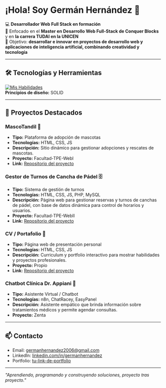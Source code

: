 # ¡Hola! Soy Germán Hernández 👋

💻 **Desarrollador Web Full Stack en formación**  
🚀 Enfocado en el **Master en Desarrollo Web Full-Stack de Conquer Blocks** y en **la carrera TUDAI en la UNICEN**  
🎯 Objetivo: **desarrollar e innovar en proyectos de desarrollo web y aplicaciones de inteligencia artificial, combinando creatividad y tecnología**

---

## 🛠️ Tecnologías y Herramientas
[![Mis Habilidades](https://skillicons.dev/icons?i=html,css,linux,python,git,github,js,ts,react)](https://skillicons.dev)  
**Principios de diseño:** SOLID

---

## 🌟 Proyectos Destacados

### MascoTandil 🐾
- **Tipo:** Plataforma de adopción de mascotas  
- **Tecnologías:** HTML, CSS, JS  
- **Descripción:** Sitio dinámico para gestionar adopciones y rescates de mascotas.  
- **Proyecto:** Facultad-TPE-WebI  
- **Link:** [Repositorio del proyecto](https://GermanHernandez23.github.io/tpe_web1/) 

### Gestor de Turnos de Cancha de Pádel 🗄️
- **Tipo:** Sistema de gestión de turnos  
- **Tecnologías:** HTML, CSS, JS, PHP, MySQL  
- **Descripción:** Página web para gestionar reservas y turnos de canchas de pádel, con base de datos dinámica para control de horarios y usuarios.  
- **Proyecto:** Facultad-TPE-WebII
- **Link:** [Repositorio del proyecto](https://github.com/GermanHernandez23/tpe_web2)  

### CV / Portafolio 💼
- **Tipo:** Página web de presentación personal  
- **Tecnologías:** HTML, CSS, JS  
- **Descripción:** Curriculum y portfolio interactivo para mostrar habilidades y proyectos profesionales.  
- **Proyecto:** Propio  
- **Link:** [Repositorio del proyecto](https://github.com/GermanHernandez23/cv-portfolio)  

### Chatbot Clínica Dr. Appiani 🤖
- **Tipo:** Asistente Virtual / Chatbot  
- **Tecnologías:** n8n, ChatRacey, EasyPanel  
- **Descripción:** Asistente empático que brinda información sobre tratamientos médicos y permite agendar consultas.  
- **Proyecto:** Zenta 

---

## 📫 Contacto
- Email: [germanhernandez2006@gmail.com](mailto:germanhernandez2006@gmail.com)  
- LinkedIn: [linkedin.com/in/germanhernandez](https://www.linkedin.com/in/germ%C3%A1n-hern%C3%A1ndez-637435339/)  
- Portfolio: [tu-link-de-portfolio](https://tusitio.com)  

---

*"Aprendiendo, programando y construyendo soluciones, proyecto tras proyecto."*
